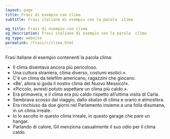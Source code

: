 ```yaml
---
layout: page
title: Frasi di esempio con clima 
subtitle: Frasi italiane di esempio con la parola  clima

og_title: Frasi di esempio con clima 
og_description: Frasi italiane di esempio con la parola  clima
og_type: website
permalink: /frasi/c/clima.html
---
```


Frasi italiane di esempio contenenti la parola clima:


- Il clima diventava ancora più pericoloso.
- Una cultura straniera, clima diverso, costumi esotici.».
- C'è un clima da telefilm americano, ragazzini che giocano.
- «Be’, allora si goda il nostro clima del Nuovo Messico!».
- «Piccolo, avresti potuto aspettare un clima più caldo.».
- Era primavera, e il clima era più caldo rispetto all’ultima visita di Carla.
- Sembrava scosso dal viaggio, dallo sbalzo di clima e orario e atmosfera.
- Era rinchiuso da due giorni nel Parlamento insieme a una folla disumana, in un clima irreale.
- Io lo ascolto in questo clima irreale, in questo garage che pare un hangar.
- Parlando di calore, Gil menziona casualmente il suo odio per il clima caldo.
